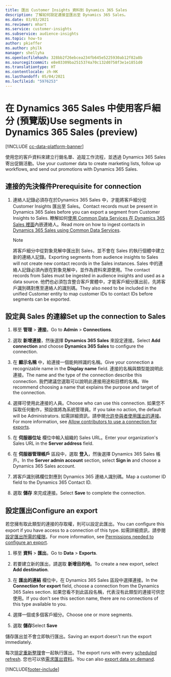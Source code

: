 ```yaml
---
title: 匯出 Customer Insights 資料到 Dynamics 365 Sales
description: 了解如何設定連接並匯出至 Dynamics 365 Sales。
ms.date: 03/03/2021
ms.reviewer: mhart
ms.service: customer-insights
ms.subservice: audience-insights
ms.topic: how-to
author: pkieffer
ms.author: philk
manager: shellyha
ms.openlocfilehash: 328bb2f26ebcea234fb645e5225930ab12f82a8b
ms.sourcegitcommit: e8e03309ba2515374a70c132d0758f3e1e1851d0
ms.translationtype: HT
ms.contentlocale: zh-HK
ms.lasthandoff: 05/04/2021
ms.locfileid: "5976253"
---
```

# <a name="use-segments-in-dynamics-365-sales-preview"></a><span data-ttu-id="f9dd3-103">在 Dynamics 365 Sales 中使用客戶細分 (預覽版)</span><span class="sxs-lookup"><span data-stu-id="f9dd3-103">Use segments in Dynamics 365 Sales (preview)</span></span>

[!INCLUDE [cc-data-platform-banner](../includes/cc-data-platform-banner.md)]

<span data-ttu-id="f9dd3-104">使用您的客戶資料來建立行銷名單、追蹤工作流程，並透過 Dynamics 365 Sales 寄出促銷活動。</span><span class="sxs-lookup"><span data-stu-id="f9dd3-104">Use your customer data to create marketing lists, follow up workflows, and send out promotions with Dynamics 365 Sales.</span></span>

## <a name="prerequisite-for-connection"></a><span data-ttu-id="f9dd3-105">連接的先決條件</span><span class="sxs-lookup"><span data-stu-id="f9dd3-105">Prerequisite for connection</span></span>

1. <span data-ttu-id="f9dd3-106">連絡人記錄必須存在於Dynamics 365 Sales 中，才能將客戶細分從 Customer Insights 匯出至 Sales。</span><span class="sxs-lookup"><span data-stu-id="f9dd3-106">Contact records must be present in Dynamics 365 Sales before you can export a segment from Customer Insights to Sales.</span></span> <span data-ttu-id="f9dd3-107">瞭解如何[使用 Common Data Services 在 Dynamics 365 Sales 裡面](connect-power-query.md)內嵌連絡人。</span><span class="sxs-lookup"><span data-stu-id="f9dd3-107">Read more on how to ingest contacts in [Dynamics 365 Sales using Common Data Services](connect-power-query.md).</span></span>

   > [!NOTE]
   > <span data-ttu-id="f9dd3-108">將客戶細分中從對象見解中匯出到 Sales，並不會在 Sales 的執行個體中建立新的連絡人記錄。</span><span class="sxs-lookup"><span data-stu-id="f9dd3-108">Exporting segments from audience insights to Sales will not create new contact records in the Sales instances.</span></span> <span data-ttu-id="f9dd3-109">Sales 中的連絡人記錄必須內嵌在對象見解中，並作為資料來源使用。</span><span class="sxs-lookup"><span data-stu-id="f9dd3-109">The contact records from Sales must be ingested in audience insights and used as a data source.</span></span> <span data-ttu-id="f9dd3-110">他們也必須包含整合客戶實體中，才能客戶細分匯出前，先將客戶識別碼對應至連絡人的識別碼。</span><span class="sxs-lookup"><span data-stu-id="f9dd3-110">They also need to be included in the unified Customer entity to map customer IDs to contact IDs before segments can be exported.</span></span>

## <a name="set-up-the-connection-to-sales"></a><span data-ttu-id="f9dd3-111">設定與 Sales 的連線</span><span class="sxs-lookup"><span data-stu-id="f9dd3-111">Set up the connection to Sales</span></span>

1. <span data-ttu-id="f9dd3-112">移至 **管理** > **連接**。</span><span class="sxs-lookup"><span data-stu-id="f9dd3-112">Go to **Admin** > **Connections**.</span></span>

1. <span data-ttu-id="f9dd3-113">選取 **新增連接**，然後選擇 **Dynamics 365 Sales** 來設定連接。</span><span class="sxs-lookup"><span data-stu-id="f9dd3-113">Select **Add connection** and choose **Dynamics 365 Sales** to configure the connection.</span></span>

1. <span data-ttu-id="f9dd3-114">在 **顯示名稱** 中，給連接一個能夠辨識的名稱。</span><span class="sxs-lookup"><span data-stu-id="f9dd3-114">Give your connection a recognizable name in the **Display name** field.</span></span> <span data-ttu-id="f9dd3-115">連接的名稱與類型能說明此連接。</span><span class="sxs-lookup"><span data-stu-id="f9dd3-115">The name and the type of the connection describe this connection.</span></span> <span data-ttu-id="f9dd3-116">我們建議您選取可以說明此連接用途和目標的名稱。</span><span class="sxs-lookup"><span data-stu-id="f9dd3-116">We recommend choosing a name that explains the purpose and target of the connection.</span></span>

1. <span data-ttu-id="f9dd3-117">選擇可使用此連接的人員。</span><span class="sxs-lookup"><span data-stu-id="f9dd3-117">Choose who can use this connection.</span></span> <span data-ttu-id="f9dd3-118">如果您不採取任何動作，預設值將為系統管理員。</span><span class="sxs-lookup"><span data-stu-id="f9dd3-118">If you take no action, the default will be Administrators.</span></span> <span data-ttu-id="f9dd3-119">如需詳細資訊，請參閱[允許參與者使用匯出的連接](connections.md#allow-contributors-to-use-a-connection-for-exports)。</span><span class="sxs-lookup"><span data-stu-id="f9dd3-119">For more information, see [Allow contributors to use a connection for exports](connections.md#allow-contributors-to-use-a-connection-for-exports).</span></span>

1. <span data-ttu-id="f9dd3-120">在 **伺服器位址** 欄位中輸入組織的 Sales URL。</span><span class="sxs-lookup"><span data-stu-id="f9dd3-120">Enter your organization's Sales URL in the **Server address** field.</span></span>

1. <span data-ttu-id="f9dd3-121">在 **伺服器管理帳戶** 區段中，選取 **登入**，然後選擇 Dynamics 365 Sales 帳戶。</span><span class="sxs-lookup"><span data-stu-id="f9dd3-121">In the **Server admin account** section, select **Sign in** and choose a Dynamics 365 Sales account.</span></span>

1. <span data-ttu-id="f9dd3-122">將客戶識別碼欄位對應到 Dynamics 365 連絡人識別碼。</span><span class="sxs-lookup"><span data-stu-id="f9dd3-122">Map a customer ID field to the Dynamics 365 Contact ID.</span></span>

1. <span data-ttu-id="f9dd3-123">選取 **儲存** 來完成連接。</span><span class="sxs-lookup"><span data-stu-id="f9dd3-123">Select **Save** to complete the connection.</span></span> 

## <a name="configure-an-export"></a><span data-ttu-id="f9dd3-124">設定匯出</span><span class="sxs-lookup"><span data-stu-id="f9dd3-124">Configure an export</span></span>

<span data-ttu-id="f9dd3-125">若您擁有取此類型的連接的存取權，則可以設定此匯出。</span><span class="sxs-lookup"><span data-stu-id="f9dd3-125">You can configure this export if you have access to a connection of this type.</span></span> <span data-ttu-id="f9dd3-126">如需詳細資訊，請參閱[設定匯出所需的權限](export-destinations.md#set-up-a-new-export)。</span><span class="sxs-lookup"><span data-stu-id="f9dd3-126">For more information, see [Permissions needed to configure an export](export-destinations.md#set-up-a-new-export).</span></span>

1. <span data-ttu-id="f9dd3-127">移至 **資料** > **匯出**。</span><span class="sxs-lookup"><span data-stu-id="f9dd3-127">Go to **Data** > **Exports**.</span></span>

1. <span data-ttu-id="f9dd3-128">若要建立新的匯出，請選取 **新增目的地**。</span><span class="sxs-lookup"><span data-stu-id="f9dd3-128">To create a new export, select **Add destination**.</span></span>

1. <span data-ttu-id="f9dd3-129">在 **匯出的連結** 欄位中，在 Dynamics 365 Sales 區段中選擇連接。</span><span class="sxs-lookup"><span data-stu-id="f9dd3-129">In the **Connection for export** field, choose a connection from the Dynamics 365 Sales section.</span></span> <span data-ttu-id="f9dd3-130">如果您看不到此區段名稱，代表沒有此類型的連接可供您使用。</span><span class="sxs-lookup"><span data-stu-id="f9dd3-130">If you don't see this section name, there are no connections of this type available to you.</span></span>

1. <span data-ttu-id="f9dd3-131">選擇一個或多個客戶細分。</span><span class="sxs-lookup"><span data-stu-id="f9dd3-131">Choose one or more segments.</span></span>

1. <span data-ttu-id="f9dd3-132">選取 **儲存**</span><span class="sxs-lookup"><span data-stu-id="f9dd3-132">Select **Save**</span></span>

<span data-ttu-id="f9dd3-133">儲存匯出並不會立即執行匯出。</span><span class="sxs-lookup"><span data-stu-id="f9dd3-133">Saving an export doesn't run the export immediately.</span></span>

<span data-ttu-id="f9dd3-134">每次[排定重新整理](system.md#schedule-tab)會一起執行匯出。</span><span class="sxs-lookup"><span data-stu-id="f9dd3-134">The export runs with every [scheduled refresh](system.md#schedule-tab).</span></span> <span data-ttu-id="f9dd3-135">您也可以依[需求匯出資料](export-destinations.md#run-exports-on-demand)。</span><span class="sxs-lookup"><span data-stu-id="f9dd3-135">You can also [export data on demand](export-destinations.md#run-exports-on-demand).</span></span> 

[!INCLUDE[footer-include](../includes/footer-banner.md)]
